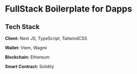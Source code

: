 # FullStack Boilerplate for Dapps

## Tech Stack

**Client:** Next JS, TypeScript, TailwindCSS

**Wallet:** Viem, Wagmi

**Blockchain:** Ethereum

**Smart Contract:** Solidity
